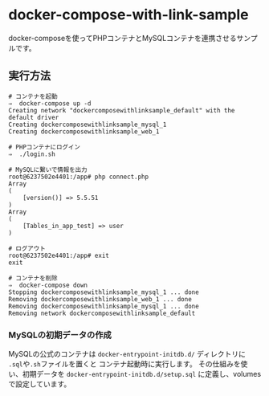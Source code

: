 # docker-compose-with-link-sample

docker-composeを使ってPHPコンテナとMySQLコンテナを連携させるサンプルです。

## 実行方法

```
# コンテナを起動
⇒  docker-compose up -d
Creating network "dockercomposewithlinksample_default" with the default driver
Creating dockercomposewithlinksample_mysql_1
Creating dockercomposewithlinksample_web_1

# PHPコンテナにログイン
⇒  ./login.sh

# MySQLに繋いで情報を出力
root@6237502e4401:/app# php connect.php
Array
(
    [version()] => 5.5.51
)
Array
(
    [Tables_in_app_test] => user
)

# ログアウト
root@6237502e4401:/app# exit
exit

# コンテナを削除
⇒  docker-compose down
Stopping dockercomposewithlinksample_mysql_1 ... done
Removing dockercomposewithlinksample_web_1 ... done
Removing dockercomposewithlinksample_mysql_1 ... done
Removing network dockercomposewithlinksample_default
```

### MySQLの初期データの作成

MySQLの公式のコンテナは `docker-entrypoint-initdb.d/` ディレクトリに `.sql`や`.sh`ファイルを置くと
コンテナ起動時に実行します。
その仕組みを使い、初期データを `docker-entrypoint-initdb.d/setup.sql` に定義し、volumesで設定しています。

